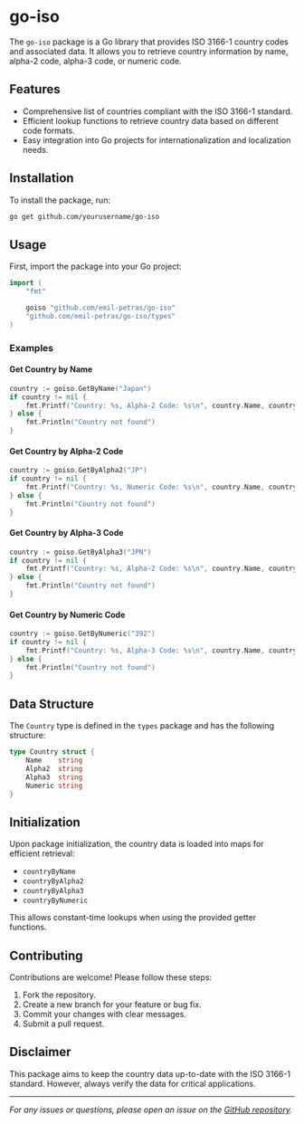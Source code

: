 # go-iso

The `go-iso` package is a Go library that provides ISO 3166-1 country codes and associated data. It allows you to retrieve country information by name, alpha-2 code, alpha-3 code, or numeric code.

## Features

- Comprehensive list of countries compliant with the ISO 3166-1 standard.
- Efficient lookup functions to retrieve country data based on different code formats.
- Easy integration into Go projects for internationalization and localization needs.

## Installation

To install the package, run:

```bash
go get github.com/yourusername/go-iso
```

## Usage

First, import the package into your Go project:

```go
import (
    "fmt"

    goiso "github.com/emil-petras/go-iso"
    "github.com/emil-petras/go-iso/types"
)
```

### Examples

#### Get Country by Name

```go
country := goiso.GetByName("Japan")
if country != nil {
    fmt.Printf("Country: %s, Alpha-2 Code: %s\n", country.Name, country.Alpha2)
} else {
    fmt.Println("Country not found")
}
```

#### Get Country by Alpha-2 Code

```go
country := goiso.GetByAlpha2("JP")
if country != nil {
    fmt.Printf("Country: %s, Numeric Code: %s\n", country.Name, country.Numeric)
} else {
    fmt.Println("Country not found")
}
```

#### Get Country by Alpha-3 Code

```go
country := goiso.GetByAlpha3("JPN")
if country != nil {
    fmt.Printf("Country: %s, Alpha-2 Code: %s\n", country.Name, country.Alpha2)
} else {
    fmt.Println("Country not found")
}
```

#### Get Country by Numeric Code

```go
country := goiso.GetByNumeric("392")
if country != nil {
    fmt.Printf("Country: %s, Alpha-3 Code: %s\n", country.Name, country.Alpha3)
} else {
    fmt.Println("Country not found")
}
```

## Data Structure

The `Country` type is defined in the `types` package and has the following structure:

```go
type Country struct {
    Name    string
    Alpha2  string
    Alpha3  string
    Numeric string
}
```

## Initialization

Upon package initialization, the country data is loaded into maps for efficient retrieval:

- `countryByName`
- `countryByAlpha2`
- `countryByAlpha3`
- `countryByNumeric`

This allows constant-time lookups when using the provided getter functions.

## Contributing

Contributions are welcome! Please follow these steps:

1. Fork the repository.
2. Create a new branch for your feature or bug fix.
3. Commit your changes with clear messages.
4. Submit a pull request.

## Disclaimer

This package aims to keep the country data up-to-date with the ISO 3166-1 standard. However, always verify the data for critical applications.

---

*For any issues or questions, please open an issue on the [GitHub repository](https://github.com/emil-petras/go-iso).*
```
